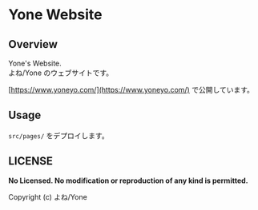 
# Yone Website

## Overview

Yone's Website.  
よね/Yone のウェブサイトです。

[https://www.yoneyo.com/](https://www.yoneyo.com/) で公開しています。

## Usage

`src/pages/` をデプロイします。

## LICENSE

**No Licensed. No modification or reproduction of any kind is permitted.**

Copyright (c) よね/Yone
